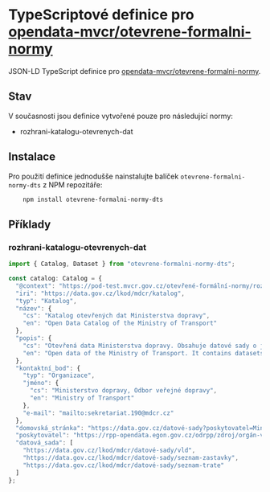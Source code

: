 # TypeScriptové definice pro [opendata-mvcr/otevrene-formalni-normy](https://github.com/opendata-mvcr/otevrene-formalni-normy)

JSON-LD TypeScript definice pro [opendata-mvcr/otevrene-formalni-normy](https://github/opendata-mvcr/otevrene-formalni-normy).

## Stav

V současnosti jsou definice vytvořené pouze pro následující normy:
 - rozhrani-katalogu-otevrenych-dat
 
## Instalace

Pro použití definice jednodušše nainstalujte balíček `otevrene-formalni-normy-dts` z NPM repozitáře:

```bash
    npm install otevrene-formalni-normy-dts
```

## Příklady

### rozhrani-katalogu-otevrenych-dat

```ts
import { Catalog, Dataset } from "otevrene-formalni-normy-dts";

const catalog: Catalog = {
  "@context": "https://pod-test.mvcr.gov.cz/otevřené-formální-normy/rozhraní-katalogů-otevřených-dat/draft/kontexty/rozhraní-katalogů-otevřených-dat.jsonld",
  "iri": "https://data.gov.cz/lkod/mdcr/katalog",
  "typ": "Katalog",
  "název": {
    "cs": "Katalog otevřených dat Ministerstva dopravy",
    "en": "Open Data Catalog of the Ministry of Transport"
  },
  "popis": {
    "cs": "Otevřená data Ministerstva dopravy. Obsahuje datové sady o jízdních řádech a liniových vedeních veřejné dopravy.",
    "en": "Open data of the Ministry of Transport. It contains datasets regarding timetables of public transport."
  },
  "kontaktní_bod": {
    "typ": "Organizace",
    "jméno": {
      "cs": "Ministerstvo dopravy, Odbor veřejné dopravy",
      "en": "Ministry of Transport"
    },
    "e-mail": "mailto:sekretariat.190@mdcr.cz"
  },
  "domovská_stránka": "https://data.gov.cz/datové-sady?poskytovatel=Ministerstvo%20dopravy",
  "poskytovatel": "https://rpp-opendata.egon.gov.cz/odrpp/zdroj/orgán-veřejné-moci/66003008",
  "datová_sada": [
    "https://data.gov.cz/lkod/mdcr/datové-sady/vld",
    "https://data.gov.cz/lkod/mdcr/datové-sady/seznam-zastavky",
    "https://data.gov.cz/lkod/mdcr/datové-sady/seznam-trate"
  ]
};
```
